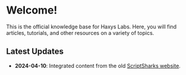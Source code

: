 # Welcome!

This is the official knowledge base for Haxys Labs. Here, you will find articles, tutorials, and other resources on a variety of topics.

## Latest Updates

- **2024-04-10**: Integrated content from the old [ScriptSharks website](ScriptSharks.com/index.md).